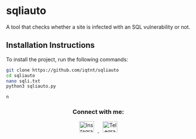 # sqliauto
A tool that checks whether a site is infected with an SQL vulnerability or not.

## Installation Instructions

To install the project, run the following commands:

```bash
git clone https://github.com/iqtnt/sqliauto
cd sqliauto
nano sqli.txt
python3 sqliauto.py
```

```bash
n
```

<div align="center">
    <h3>Connect with me:</h3>
    <p>
        <a href="https://instagram.com/488i88" target="_blank">
            <img src="https://www.svgrepo.com/show/452229/instagram-1.svg" alt="Instagram" height="30" width="40" style="margin: 0 10px;" />
        </a>
        <a href="https://t.me/dd9hh" target="_blank">
            <img src="https://www.svgrepo.com/show/452115/telegram.svg" alt="Telegram" height="30" width="40" style="margin: 0 10px;" />
        </a>
        </a>
    </p>
</div>
